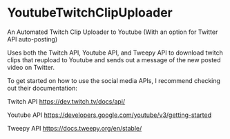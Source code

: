 # YoutubeTwitchClipUploader
An Automated Twitch Clip Uploader to Youtube (With an option for Twitter API auto-posting)

Uses both the Twitch API, Youtube API, and Tweepy API to download twitch clips that reupload to Youtube and sends out a message of the new posted video on Twitter.

To get started on how to use the social media APIs, I recommend checking out their documentation:

Twitch API
https://dev.twitch.tv/docs/api/

Youtube API
https://developers.google.com/youtube/v3/getting-started

Tweepy API
https://docs.tweepy.org/en/stable/

